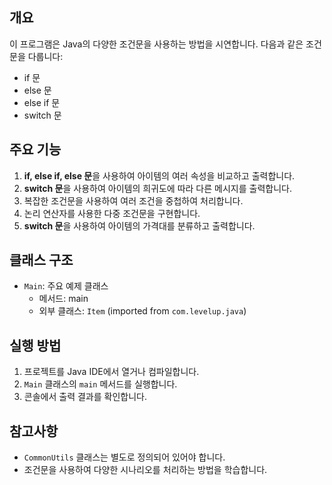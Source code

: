 ## 개요
이 프로그램은 Java의 다양한 조건문을 사용하는 방법을 시연합니다. 다음과 같은 조건문을 다룹니다:

- if 문
- else 문
- else if 문
- switch 문

## 주요 기능
1. **if, else if, else 문**을 사용하여 아이템의 여러 속성을 비교하고 출력합니다.
2. **switch 문**을 사용하여 아이템의 희귀도에 따라 다른 메시지를 출력합니다.
3. 복잡한 조건문을 사용하여 여러 조건을 중첩하여 처리합니다.
4. 논리 연산자를 사용한 다중 조건문을 구현합니다.
5. **switch 문**을 사용하여 아이템의 가격대를 분류하고 출력합니다.

## 클래스 구조
- `Main`: 주요 예제 클래스
  - 메서드: main
  - 외부 클래스: `Item` (imported from `com.levelup.java`)

## 실행 방법
1. 프로젝트를 Java IDE에서 열거나 컴파일합니다.
2. `Main` 클래스의 `main` 메서드를 실행합니다.
3. 콘솔에서 출력 결과를 확인합니다.

## 참고사항
- `CommonUtils` 클래스는 별도로 정의되어 있어야 합니다.
- 조건문을 사용하여 다양한 시나리오를 처리하는 방법을 학습합니다.

